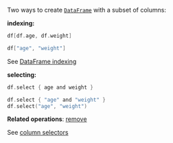[//]: # (title: Select columns)

<!---IMPORT org.jetbrains.kotlinx.dataframe.samples.api.Access-->

Two ways to create [`DataFrame`](DataFrame.md) with a subset of columns:

**indexing:**

<!---FUN getColumnsByName-->
<tabs>
<tab title="Properties">

```kotlin
df[df.age, df.weight]
```

</tab>
<tab title="Strings">

```kotlin
df["age", "weight"]
```

</tab></tabs>
<inline-frame src="resources/org.jetbrains.kotlinx.dataframe.samples.api.Access.getColumnsByName.html" width="100%"/>
<!---END-->

See [DataFrame indexing](indexing.md)

**selecting:**

<!---FUN select-->
<tabs>
<tab title="Properties">

```kotlin
df.select { age and weight }
```

</tab>
<tab title="Strings">

```kotlin
df.select { "age" and "weight" }
df.select("age", "weight")
```

</tab></tabs>
<inline-frame src="resources/org.jetbrains.kotlinx.dataframe.samples.api.Access.select.html" width="100%"/>
<!---END-->

**Related operations**: [remove](remove.md)

See [column selectors](ColumnSelectors.md)
